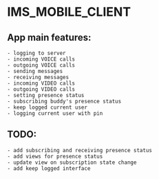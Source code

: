 # IMS_MOBILE_CLIENT 

## App main features:
    - logging to server
    - incoming VOICE calls
    - outgoing VOICE calls
    - sending messages
    - receiving messages
    - incoming VIDEO calls
    - outgoing VIDEO calls
    - setting presence status
    - subscribing buddy's presence status
    - keep logged current user
    - logging current user with pin

## TODO:
    - add subscribing and receiving presence status
    - add views for presence status
    - update view on subscription state change
    - add keep logged interface
    



